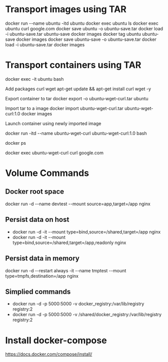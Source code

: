 # Transport images using TAR
 docker run --name ubuntu -itd ubuntu
 docker exec ubuntu ls
 docker exec ubuntu curl google.com
 docker save ubuntu -o ubuntu-save.tar
 docker load -i ubuntu-save.tar ubuntu-save
 docker images
 docker tag ubuntu ubuntu-save
 docker images
 docker save ubuntu-save -o ubuntu-save.tar
 docker load -i ubuntu-save.tar
 docker images

# Transport containers using TAR 
 docker exec -it ubuntu bash

 Add packages curl wget
  apt-get update && apt-get install curl wget -y

 Export container to tar
 docker export -o ubuntu-wget-curl.tar ubuntu

 Import tar to a image
 docker import ubuntu-wget-curl.tar ubuntu-wget-curl:1.0
 docker images

 Launch container using newly  imported image
 
 docker run -itd --name ubuntu-wget-curl ubuntu-wget-curl:1.0 bash
 
 docker ps
 
 docker exec ubuntu-wget-curl curl google.com

# Volume Commands
## Docker root space
docker run -d --name devtest --mount source=app,target=/app nginx
## Persist data on host
- docker run -d -it --mount type=bind,source=/shared,target=/app nginx
- docker run -d -it --mount type=bind,source=/shared,target=/app,readonly nginx
## Persist data in memory
docker run -d --restart always -it --name tmptest --mount type=tmpfs,destination=/app nginx

## Simplied commands
- docker run -d -p 5000:5000 -v docker_registry:/var/lib/registry registry:2
- docker run -d -p 5000:5000 -v /shared/docker_registry:/var/lib/registry registry:2

# Install docker-compose
https://docs.docker.com/compose/install/
